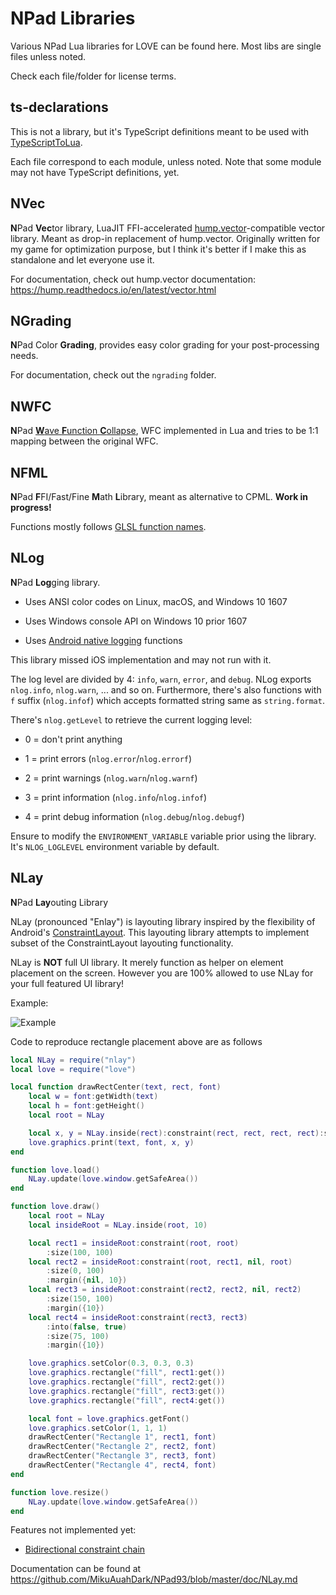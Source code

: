 NPad Libraries
=====

Various NPad Lua libraries for LOVE can be found here. Most libs are single files unless noted.

Check each file/folder for license terms.

ts-declarations
-----

This is not a library, but it's TypeScript definitions meant to be used with [TypeScriptToLua](https://github.com/TypeScriptToLua/TypeScriptToLua).

Each file correspond to each module, unless noted. Note that some module may not have TypeScript definitions, yet.

NVec
-----

**N**Pad **Vec**tor library, LuaJIT FFI-accelerated [hump.vector](https://github.com/vrld/hump/blob/master/vector.lua)-compatible
vector library. Meant as drop-in replacement of hump.vector. Originally written for my game for optimization
purpose, but I think it's better if I make this as standalone and let everyone use it.

For documentation, check out hump.vector documentation: https://hump.readthedocs.io/en/latest/vector.html

NGrading
-----

**N**Pad Color **Grading**, provides easy color grading for your post-processing needs.

For documentation, check out the `ngrading` folder.

NWFC
-----

**N**Pad [**W**ave **F**unction **C**ollapse](https://github.com/mxgmn/WaveFunctionCollapse), WFC implemented in Lua and tries to
be 1:1 mapping between the original WFC.

NFML
-----

**N**Pad **F**FI/Fast/Fine **M**ath **L**ibrary, meant as alternative to CPML. **Work in progress!**

Functions mostly follows [GLSL function names](http://www.shaderific.com/glsl-functions).

NLog
-----

**N**Pad **Log**ging library.

* Uses ANSI color codes on Linux, macOS, and Windows 10 1607

* Uses Windows console API on Windows 10 prior 1607

* Uses [Android native logging](https://developer.android.com/ndk/reference/group/logging) functions

This library missed iOS implementation and may not run with it.

The log level are divided by 4: `info`, `warn`, `error`, and `debug`. NLog exports `nlog.info`, `nlog.warn`, ... and so on.
Furthermore, there's also functions with `f` suffix (`nlog.infof`) which accepts formatted string same as `string.format`.

There's `nlog.getLevel` to retrieve the current logging level:

* 0 = don't print anything

* 1 = print errors (`nlog.error`/`nlog.errorf`)

* 2 = print warnings (`nlog.warn`/`nlog.warnf`)

* 3 = print information (`nlog.info`/`nlog.infof`)

* 4 = print debug information (`nlog.debug`/`nlog.debugf`)

Ensure to modify the `ENVIRONMENT_VARIABLE` variable prior using the library. It's `NLOG_LOGLEVEL` environment variable by default.

NLay
-----

**N**Pad **Lay**outing Library

NLay (pronounced "Enlay") is layouting library inspired by the flexibility of Android's [ConstraintLayout](https://developer.android.com/training/constraint-layout).
This layouting library attempts to implement subset of the ConstraintLayout layouting functionality.

NLay is **NOT** full UI library. It merely function as helper on element placement on the screen. However you are 100% allowed to use NLay for your full featured UI library!

Example:

![Example](https://cdn.discordapp.com/attachments/495385205520072704/854188364429262848/unknown.png)

Code to reproduce rectangle placement above are as follows

```lua
local NLay = require("nlay")
local love = require("love")

local function drawRectCenter(text, rect, font)
	local w = font:getWidth(text)
	local h = font:getHeight()
	local root = NLay

	local x, y = NLay.inside(rect):constraint(rect, rect, rect, rect):size(w, h):get()
	love.graphics.print(text, font, x, y)
end

function love.load()
	NLay.update(love.window.getSafeArea())
end

function love.draw()
	local root = NLay
	local insideRoot = NLay.inside(root, 10)

	local rect1 = insideRoot:constraint(root, root)
		:size(100, 100)
	local rect2 = insideRoot:constraint(root, rect1, nil, root)
		:size(0, 100)
		:margin({nil, 10})
	local rect3 = insideRoot:constraint(rect2, rect2, nil, rect2)
		:size(150, 100)
		:margin({10})
	local rect4 = insideRoot:constraint(rect3, rect3)
		:into(false, true)
		:size(75, 100)
		:margin({10})

	love.graphics.setColor(0.3, 0.3, 0.3)
	love.graphics.rectangle("fill", rect1:get())
	love.graphics.rectangle("fill", rect2:get())
	love.graphics.rectangle("fill", rect3:get())
	love.graphics.rectangle("fill", rect4:get())

	local font = love.graphics.getFont()
	love.graphics.setColor(1, 1, 1)
	drawRectCenter("Rectangle 1", rect1, font)
	drawRectCenter("Rectangle 2", rect2, font)
	drawRectCenter("Rectangle 3", rect3, font)
	drawRectCenter("Rectangle 4", rect4, font)
end

function love.resize()
	NLay.update(love.window.getSafeArea())
end
```

Features not implemented yet:

* [Bidirectional constraint chain](https://developer.android.com/training/constraint-layout#constrain-chain)

Documentation can be found at https://github.com/MikuAuahDark/NPad93/blob/master/doc/NLay.md
